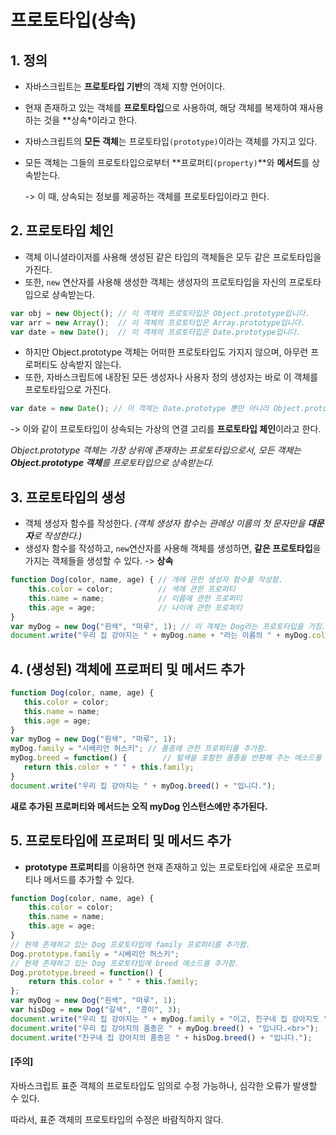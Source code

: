 # 프로토타입(상속)

## 1. 정의

- 자바스크립트는 **프로토타입 기반**의 객체 지향 언어이다.

- 현재 존재하고 있는 객체를 **프로토타입**으로 사용하여, 해당 객체를 복제하여 재사용하는 것을 **상속*이라고 한다.

- 자바스크립트의 **모든 객체**는 프로토타입`(prototype)`이라는 객체를 가지고 있다.

- 모든 객체는 그들의 프로토타입으로부터 **프로퍼티`(property)`**와 **메서드**를 상속받는다.

  -> 이 때, 상속되는 정보를 제공하는 객체를 프로토타입이라고 한다.



## 2. 프로토타입 체인

- 객체 이니셜라이저를 사용해 생성된 같은 타입의 객체들은 모두 같은 프로토타입을 가진다.
- 또한, `new` 연산자를 사용해 생성한 객체는 생성자의 프로토타입을 자신의 프로토타입으로 상속받는다. 

~~~javascript
var obj = new Object(); // 이 객체의 프로토타입은 Object.prototype입니다.
var arr = new Array();  // 이 객체의 프로토타입은 Array.prototype입니다.
var date = new Date();  // 이 객체의 프로토타입은 Date.prototype입니다.
~~~



- 하지만 Object.prototype 객체는 어떠한 프로토타입도 가지지 않으며, 아무런 프로퍼티도 상속받지 않는다.
- 또한, 자바스크립트에 내장된 모든 생성자나 사용자 정의 생성자는 바로 이 객체를 프로토타입으로 가진다.

~~~ javascript
var date = new Date(); // 이 객체는 Date.prototype 뿐만 아니라 Object.prototype도 프로토타입으로 가집니다.
~~~

-> 이와 같이 프로토타입이 상속되는 가상의 연결 고리를 **프로토타입 체인**이라고 한다.

*Object.prototype 객체는 가장 상위에 존재하는 프로토타입으로서, 모든 객체는 **Object.prototype 객체**를 프로토타입으로 상속받는다.*



## 3. 프로토타입의 생성

- 객체 생성자 함수를 작성한다. *(객체 생성자 함수는 관례상 이름의 첫 문자만을 **대문자**로 작성한다.)*
- 생성자 함수를 작성하고, `new`연산자를 사용해 객체를 생성하면, **같은 프로토타입**을 가지는 객체들을 생성할 수 있다. -> **상속**

~~~ javascript
function Dog(color, name, age) { // 개에 관한 생성자 함수를 작성함.
    this.color = color;          // 색에 관한 프로퍼티
    this.name = name;            // 이름에 관한 프로퍼티
    this.age = age;              // 나이에 관한 프로퍼티
}
var myDog = new Dog("흰색", "마루", 1); // 이 객체는 Dog라는 프로토타입을 가짐.
document.write("우리 집 강아지는 " + myDog.name + "라는 이름의 " + myDog.color + " 털이 매력적인 강아지입니다.");
~~~



## 4. (생성된) 객체에 프로퍼티 및 메서드 추가

 ~~~ javascript
function Dog(color, name, age) {
    this.color = color;
    this.name = name;
    this.age = age;
}
var myDog = new Dog("흰색", "마루", 1);
myDog.family = "시베리안 허스키"; // 품종에 관한 프로퍼티를 추가함.
myDog.breed = function() {        // 털색을 포함한 품종을 반환해 주는 메소드를 추가함.
    return this.color + " " + this.family;
}
document.write("우리 집 강아지는 " + myDog.breed() + "입니다.");
 ~~~

**새로 추가된 프로퍼티와 메서드는 오직 myDog 인스턴스에만 추가된다.**



## 5. 프로토타입에 프로퍼티 및 메서드 추가

- **prototype 프로퍼티**를 이용하면 현재 존재하고 있는 프로토타입에 새로운 프로퍼티나 메서드를 추가할 수 있다.

~~~ javascript
function Dog(color, name, age) {
    this.color = color;
    this.name = name;
    this.age = age;
}
// 현재 존재하고 있는 Dog 프로토타입에 family 프로퍼티를 추가함.
Dog.prototype.family = "시베리안 허스키";
// 현재 존재하고 있는 Dog 프로토타입에 breed 메소드를 추가함.
Dog.prototype.breed = function() {
    return this.color + " " + this.family;
};
var myDog = new Dog("흰색", "마루", 1);
var hisDog = new Dog("갈색", "콩이", 3);
document.write("우리 집 강아지는 " + myDog.family + "이고, 친구네 집 강아지도 " + hisDog.family + "입니다.");
document.write("우리 집 강아지의 품종은 " + myDog.breed() + "입니다.<br>");
document.write("친구네 집 강아지의 품종은 " + hisDog.breed() + "입니다.");
~~~

#### [주의]

자바스크립트 표준 객체의 프로토타입도 임의로 수정 가능하나, 심각한 오류가 발생할 수 있다.

따라서, 표준 객체의 프로토타입의 수정은 바람직하지 않다.